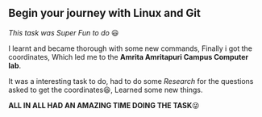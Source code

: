 ## Begin your journey with Linux and Git
*This task was Super Fun to do* 😃

I learnt and became thorough with some new commands, Finally i got the coordinates, Which led me to the **Amrita Amritapuri Campus Computer lab**.

It was a interesting task to do, had to do some *Research* for the questions asked to get the coordinates😆, Learned some new things.

**ALL IN ALL HAD AN AMAZING TIME DOING THE TASK**😜
